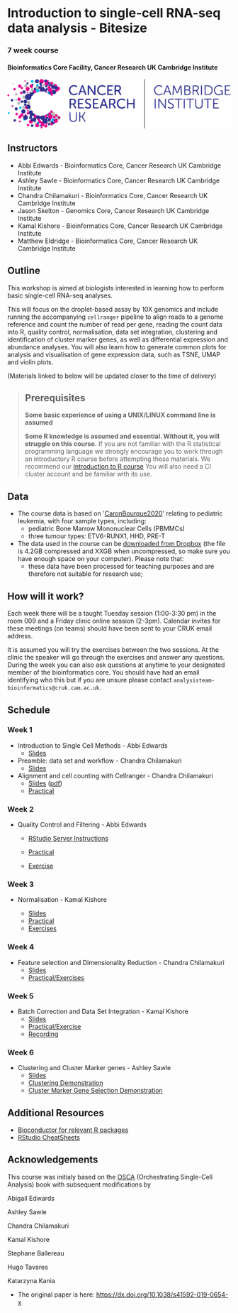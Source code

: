 # Introduction to single-cell RNA-seq data analysis - Bitesize
### 7 week course
#### Bioinformatics Core Facility, Cancer Research UK Cambridge Institute

![](Images/CRUK_Cambridge_Institute.png)

## Instructors

* Abbi Edwards - Bioinformatics Core, Cancer Research UK Cambridge Institute
* Ashley Sawle - Bioinformatics Core, Cancer Research UK Cambridge Institute
* Chandra Chilamakuri - Bioinformatics Core, Cancer Research UK Cambridge Institute
* Jason Skelton - Genomics Core, Cancer Research UK Cambridge Institute
* Kamal Kishore - Bioinformatics Core, Cancer Research UK Cambridge Institute
* Matthew Eldridge - Bioinformatics Core, Cancer Research UK Cambridge Institute


## Outline

This workshop is aimed at biologists interested in learning how to perform
basic single-cell RNA-seq analyses. 

This will focus on the droplet-based assay by 10X genomics and include running
the accompanying `cellranger` pipeline to align reads to a genome reference and
count the number of read per gene, reading the count data into R, quality control,
normalisation, data set integration, clustering and identification of cluster
marker genes, as well as differential expression and abundance analyses.
You will also learn how to generate common plots for analysis and visualisation
of gene expression data, such as TSNE, UMAP and violin plots.


(Materials linked to below will be updated closer to the time of delivery)

> ## Prerequisites
>
> __**Some basic experience of using a UNIX/LINUX command line is assumed**__
> 
> __**Some R knowledge is assumed and essential. Without it, you
> will struggle on this course.**__ 
> If you are not familiar with the R statistical programming language we
> strongly encourage you to work through an introductory R course before
> attempting these materials.
> We recommend our [Introduction to R course](https://bioinformatics-core-shared-training.github.io/r-intro/)
> You will also need a CI cluster account and be familiar with its use.

## Data

* The course data is based on '[CaronBourque2020](https://www.nature.com/articles/s41598-020-64929-x)'
  relating to pediatric leukemia, with four sample types, including:
  * pediatric Bone Marrow Mononuclear Cells (PBMMCs)
  * three tumour types: ETV6-RUNX1, HHD, PRE-T  
* The data used in the course can be [downloaded from Dropbox](https://www.dropbox.com/sh/qwxgat50tsg8m3r/AAAzQd5WXuEBGOFl3m4f5B1La?dl=1) (the file is 4.2GB compressed and XXGB when uncompressed, so make sure you have enough space on your computer). Please note that:
  * these data have been processed for teaching purposes and are therefore not suitable for research use;


## How will it work?

Each week there will be a taught Tuesday session (1:00-3:30 pm) in the room 009 and a Friday clinic online session (2-3pm). Calendar invites for these meetings (on teams) should have been sent to your CRUK email address. 

It is assumed you will try the exercises between the two sessions. At the clinic the speaker will go through the exercises and answer any questions. During the week you can also ask questions at anytime to your designated member of the bioinformatics core. You should have had an email identifying who this but if you are unsure please contact `analysisteam-bioinformatics@cruk.cam.ac.uk`.
  

## Schedule

### Week 1

* Introduction to Single Cell Methods - Abbi Edwards
  + [Slides](Slides/IntroSingleCellTech-Bitesize.pdf)
* Preamble: data set and workflow - Chandra Chilamakuri
  + [Slides](Slides/02_PreambleSlides.html)
* Alignment and cell counting with Cellranger - Chandra Chilamakuri
  + [Slides](Slides/03_CellRangerSlides.html) \([pdf](Slides/03_CellRangerSlides.pdf)\)
  + [Practical](Markdowns/03_CellRanger.html)




### Week 2 

* Quality Control and Filtering - Abbi Edwards 

  + [RStudio Server Instructions](Server.md)

  + [Practical](Markdowns/04_Preprocessing_And_QC.html)

  + [Exercise](Markdowns/04_Preprocessing_And_QC.Exercise.html) 

  


### Week 3 

* Normalisation - Kamal Kishore

  + [Slides](Slides/05_NormalisationSlides.html)
  + [Practical](Markdowns/05_Normalisation.html)
  + [Exercises](Markdowns/05_Normalisation_exercises.html)


### Week 4

* Feature selection and Dimensionality Reduction - Chandra Chilamakuri
  + [Slides](Slides/06_FeatureSelectionAndDimensionalityReduction_slides.html)
  + [Practical/Exercises](Markdowns/06_FeatureSelectionAndDimensionalityReduction.html)



### Week 5

* Batch Correction and Data Set Integration - Kamal Kishore
  + [Slides](Slides/07_DataIntegrationAndBatchCorrectionSlides.html)
  + [Practical/Exercise](Markdowns/07_Dataset_Integration.html)
  + [Recording](https://crukci-my.sharepoint.com/:v:/g/personal/kamal_kishore_cruk_cam_ac_uk/EXlMYN6w5uVOpzHjCLV_Zu0BIFFYXah2XgdmZEcFkZdgxg?e=Pwb8WP&nav=eyJyZWZlcnJhbEluZm8iOnsicmVmZXJyYWxBcHAiOiJTdHJlYW1XZWJBcHAiLCJyZWZlcnJhbFZpZXciOiJTaGFyZURpYWxvZy1MaW5rIiwicmVmZXJyYWxBcHBQbGF0Zm9ybSI6IldlYiIsInJlZmVycmFsTW9kZSI6InZpZXcifX0%3D)
    
### Week 6

* Clustering and Cluster Marker genes - Ashley Sawle  
  + [Slides](Slides/08_09_ClusteringSlides.html)  
  + [Clustering Demonstration](Markdowns/08_Clustering.html)  
  + [Cluster Marker Gene Selection Demonstration](Markdowns/09_Cluster_Marker_Genes.html)  

<!--
  + [Recording](https://crukci-my.sharepoint.com/:v:/g/personal/ashley_sawle_cruk_cam_ac_uk/EbOuS-MxoEFHp7-0bZoulgEBfsFT9kJDzVKx4Etnotrwxw?e=MnvBp9)

  + [Clustering and Marker Gene Selection Exercise](Markdowns/08_09_Clustering_and_Marker_Genes_Exercise.html)  
  + [ClusterSweep batch script solution](scripts/ClusterSweep.Solution.R)  
  + [Clustering and Marker Gene Selection possible solution](Markdowns/08_Clustering_Exercise.Solutions.html)  
  + [Clustering - labelling cell types](Markdowns/..........)
  + [Recording](https://crukci-my.sharepoint.com/:v:/g/personal/ashley_sawle_cruk_cam_ac_uk/EWqzcQR9fydCtuqOdhrfFjQBiBk6-7Dm5XT6XpNLmFRrPA?e=oUkwca)
--> 


<!--
### Week 7

* Differential Expression and Abundance - Abbi Edwards
  + [Slides](Slides/10_MultiSplCompSlides.html)
  + [Demo](Markdowns/10_MultiSplComp.html)
  + [Recording](https://crukci-my.sharepoint.com/:v:/g/personal/ashley_sawle_cruk_cam_ac_uk/EZqnSAU9l-pLuJREdqAVGFcBirwfR2rvTcauB4VrbNMpOg?e=dNlOCK)
  + [Bulk RNASeq Analysis Course materials](https://bioinformatics-core-shared-training.github.io/Bulk_RNAseq_Course_Apr22/)
  + [Recording of clinic](https://crukci-my.sharepoint.com/:v:/g/personal/ashley_sawle_cruk_cam_ac_uk/EbQNBtxgUP9AvBAGUC8WSrQBB67vNcuxJtTyAt9sGoPfWA?e=65hLg4)
  
  
  
-->
## Additional Resources

* [Bioconductor for relevant R packages](https://bioconductor.org/)
* [RStudio CheatSheets](https://rstudio.com/resources/cheatsheets/)

## Acknowledgements

This course was initialy based on the [OSCA](https://bioconductor.org/books/release/OSCA/) (Orchestrating Single-Cell Analysis) book with subsequent modifications by

Abigail Edwards

Ashley Sawle

Chandra Chilamakuri

Kamal Kishore

Stephane Ballereau

Hugo Tavares

Katarzyna Kania

  - The original paper is here: https://dx.doi.org/10.1038/s41592-019-0654-x

